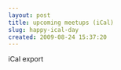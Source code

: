 ```yaml
---
layout: post
title: upcoming meetups (iCal)
slug: happy-ical-day
created: 2009-08-24 15:37:20
---
```


iCal export
